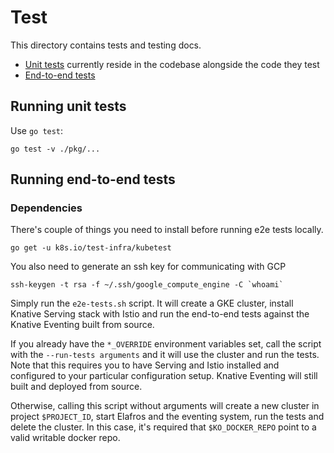 # Test

This directory contains tests and testing docs.

* [Unit tests](#running-unit-tests) currently reside in the codebase alongside the code they test
* [End-to-end tests](#running-end-to-end-tests)


## Running unit tests

Use `go test`:

```shell
go test -v ./pkg/...
```

## Running end-to-end tests

### Dependencies

There's couple of things you need to install before running e2e tests locally.

```shell
go get -u k8s.io/test-infra/kubetest
```


You also need to generate an ssh key for communicating with GCP

```shell
ssh-keygen -t rsa -f ~/.ssh/google_compute_engine -C `whoami`
```

Simply run the `e2e-tests.sh` script. It will create a GKE cluster, install Knative Serving
stack with Istio and run the end-to-end tests against the Knative Eventing built from source.

If you already have the `*_OVERRIDE` environment variables set, call
the script with the `--run-tests arguments` and it will use the cluster
and run the tests. Note that this requires you to have Serving and Istio
installed and configured to your particular configuration setup. Knative Eventing will
still built and deployed from source.

Otherwise, calling this script without arguments will create a new cluster in
project `$PROJECT_ID`, start Elafros and the eventing system, run the
tests and delete the cluster. In this case, it's required that `$KO_DOCKER_REPO`
point to a valid writable docker repo.
